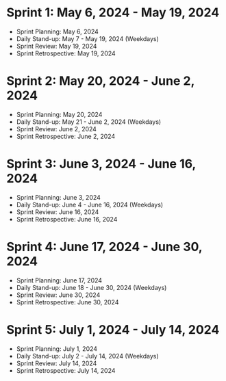 # Sprint 1: May 6, 2024 - May 19, 2024
- Sprint Planning: May 6, 2024
- Daily Stand-up: May 7 - May 19, 2024 (Weekdays)
- Sprint Review: May 19, 2024
- Sprint Retrospective: May 19, 2024
# Sprint 2: May 20, 2024 - June 2, 2024
- Sprint Planning: May 20, 2024
- Daily Stand-up: May 21 - June 2, 2024 (Weekdays)
- Sprint Review: June 2, 2024
- Sprint Retrospective: June 2, 2024
# Sprint 3: June 3, 2024 - June 16, 2024
- Sprint Planning: June 3, 2024
- Daily Stand-up: June 4 - June 16, 2024 (Weekdays)
- Sprint Review: June 16, 2024
- Sprint Retrospective: June 16, 2024
# Sprint 4: June 17, 2024 - June 30, 2024
- Sprint Planning: June 17, 2024
- Daily Stand-up: June 18 - June 30, 2024 (Weekdays)
- Sprint Review: June 30, 2024
- Sprint Retrospective: June 30, 2024
# Sprint 5: July 1, 2024 - July 14, 2024
- Sprint Planning: July 1, 2024
- Daily Stand-up: July 2 - July 14, 2024 (Weekdays)
- Sprint Review: July 14, 2024
- Sprint Retrospective: July 14, 2024
